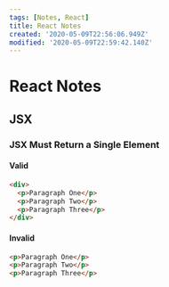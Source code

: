```yaml
---
tags: [Notes, React]
title: React Notes
created: '2020-05-09T22:56:06.949Z'
modified: '2020-05-09T22:59:42.140Z'
---
```


React Notes
============

JSX
---
### JSX Must Return a Single Element
#### Valid
``` HTML
<div>
  <p>Paragraph One</p>
  <p>Paragraph Two</p>
  <p>Paragraph Three</p>
</div>
```
#### Invalid
``` HTML
<p>Paragraph One</p>
<p>Paragraph Two</p>
<p>Paragraph Three</p>
```
